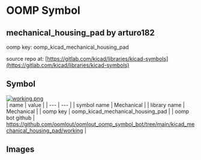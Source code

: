 # OOMP Symbol  
## mechanical_housing_pad  by arturo182  
  
oomp key: oomp_kicad_mechanical_housing_pad  
  
source repo at: [https://gitlab.com/kicad/libraries/kicad-symbols](https://gitlab.com/kicad/libraries/kicad-symbols)  
## Symbol  
  
[![working.png](working_600.png)](working.png)  
| name | value | 
| --- | --- | 
| symbol name | Mechanical | 
| library name | Mechanical | 
| oomp key | oomp_kicad_mechanical_housing_pad | 
| oomp bot github | https://github.com/oomlout/oomlout_oomp_symbol_bot/tree/main/kicad_mechanical_housing_pad/working | 
## Images  
